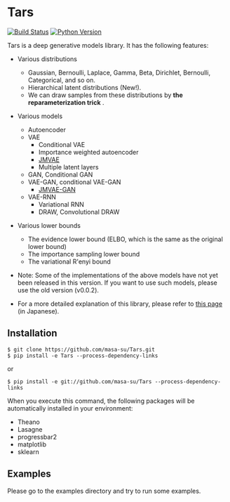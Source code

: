 # Tars

[![Build Status](https://travis-ci.com/masa-su/Tars.svg?branch=master&token=Tzd7hmaLjunaLnEja81y)](https://travis-ci.com/masa-su/Tars)
[![Python Version](https://img.shields.io/badge/python-2.7-blue.svg)](https://github.com/masa-su/Tars)

Tars is a deep generative models library. It has the following features:
* Various distributions
  * Gaussian, Bernoulli, Laplace, Gamma, Beta, Dirichlet, Bernoulli, Categorical, and so on.
  * Hierarchical latent distributions (New!).
  * We can draw samples from these distributions by **the reparameterization trick** .
* Various models
  * Autoencoder
  * VAE
     * Conditional VAE
     * Importance weighted autoencoder
     * [JMVAE](https://arxiv.org/abs/1611.01891v1)
     * Multiple latent layers
  * GAN, Conditional GAN
  * VAE-GAN, conditional VAE-GAN
    * [JMVAE-GAN](https://arxiv.org/abs/1611.01891v1)
  * VAE-RNN
    * Variational RNN
    * DRAW, Convolutional DRAW
* Various lower bounds
  * The evidence lower bound (ELBO, which is the same as the original lower bound)
  * The importance sampling lower bound 
  * The variational R'enyi bound

* Note: Some of the implementations of the above models have not yet been released in this version. If you want to use such models, please use the old version (v0.0.2).
* For a more detailed explanation of this library, please refer to [this page](http://qiita.com/mms/private/c548ac3268e5a325b129) (in Japanese).

## Installation
```
$ git clone https://github.com/masa-su/Tars.git
$ pip install -e Tars --process-dependency-links
```
or
```
$ pip install -e git://github.com/masa-su/Tars --process-dependency-links
```
When you execute this command, the following packages will be automatically installed in your environment:
* Theano
* Lasagne
* progressbar2
* matplotlib
* sklearn

## Examples
Please go to the examples directory and try to run some examples.
